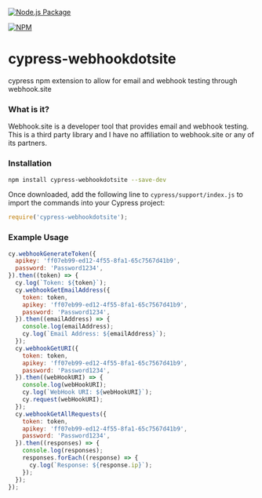[![Node.js Package](https://github.com/TylorMayfield/cypress-webhookdotsite/actions/workflows/npm-publish.yml/badge.svg)](https://github.com/TylorMayfield/cypress-webhookdotsite/actions/workflows/npm-publish.yml)

[![NPM](https://nodei.co/npm/cypress-webhookdotsite.png?mini=true)](https://npmjs.org/package/cypress-webhookdotsite)

# cypress-webhookdotsite

cypress npm extension to allow for email and webhook testing through webhook.site

### What is it?

Webhook.site is a developer tool that provides email and webhook testing. This is a third party library and I have no affiliation to webhook.site or any of its partners.

### Installation

```sh
npm install cypress-webhookdotsite --save-dev
```

Once downloaded, add the following line to `cypress/support/index.js` to import the commands into your Cypress project:

```js
require('cypress-webhookdotsite');
```

### Example Usage

```js
cy.webhookGenerateToken({
  apikey: 'ff07eb99-ed12-4f55-8fa1-65c7567d41b9',
  password: 'Password1234',
}).then((token) => {
  cy.log(`Token: ${token}`);
  cy.webhookGetEmailAddress({
    token: token,
    apikey: 'ff07eb99-ed12-4f55-8fa1-65c7567d41b9',
    password: 'Password1234',
  }).then((emailAddress) => {
    console.log(emailAddress);
    cy.log(`Email Address: ${emailAddress}`);
  });
  cy.webhookGetURI({
    token: token,
    apikey: 'ff07eb99-ed12-4f55-8fa1-65c7567d41b9',
    password: 'Password1234',
  }).then((webHookURI) => {
    console.log(webHookURI);
    cy.log(`WebHook URI: ${webHookURI}`);
    cy.request(webHookURI);
  });
  cy.webhookGetAllRequests({
    token: token,
    apikey: 'ff07eb99-ed12-4f55-8fa1-65c7567d41b9',
    password: 'Password1234',
  }).then((responses) => {
    console.log(responses);
    responses.forEach((response) => {
      cy.log(`Response: ${response.ip}`);
    });
  });
});
```
